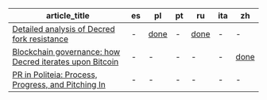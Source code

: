 |article_title|es|pl|pt|ru|ita|zh|
|---|---|---|---|---|---|---|
|[Detailed analysis of Decred fork resistance](https://github.com/artikozel/decred-translations/issues/2)|-|[done](https://github.com/artikozel/decred-articles/blob/master/Polish/into-polish/decredforkresistance.md)|-|[done](https://medium.com/decred-russia/%D0%B4%D0%B5%D1%82%D0%B0%D0%BB%D1%8C%D0%BD%D1%8B%D0%B9-%D0%B0%D0%BD%D0%B0%D0%BB%D0%B8%D0%B7-%D1%83%D1%81%D1%82%D0%BE%D0%B9%D1%87%D0%B8%D0%B2%D0%BE%D1%81%D1%82%D0%B8-decred-%D0%BA-%D1%84%D0%BE%D1%80%D0%BA%D1%83-b30c78f764ea)|-|-
|[Blockchain governance: how Decred iterates upon Bitcoin](https://github.com/artikozel/decred-translations/issues/1)|-|-|-|-|-|[done](https://github.com/Guang168/DCR_CN_articles/blob/master/Blockchain-governance:-how-Decred-iterates-upon-Bitcoin.md)|
|[PR in Politeia: Process, Progress, and Pitching In](https://github.com/artikozel/decred-translations/issues/3)|-|-|-|-|-|-|
